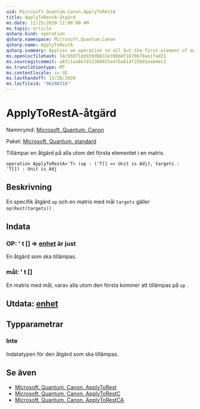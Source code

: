 ```yaml
---
uid: Microsoft.Quantum.Canon.ApplyToRestA
title: ApplyToRestA-åtgärd
ms.date: 11/25/2020 12:00:00 AM
ms.topic: article
qsharp.kind: operation
qsharp.namespace: Microsoft.Quantum.Canon
qsharp.name: ApplyToRestA
qsharp.summary: Applies an operation to all but the first element of an array.
ms.openlocfilehash: 34cb5071dd939d0831e39bb8f1670670ae1fad31
ms.sourcegitcommit: a87c1aa8e7453360025e47ba614f25b02ea84ec3
ms.translationtype: MT
ms.contentlocale: sv-SE
ms.lasthandoff: 11/26/2020
ms.locfileid: "96208318"
---
```

# <a name="applytoresta-operation"></a>ApplyToRestA-åtgärd

Namnrymd: [Microsoft. Quantum. Canon](xref:Microsoft.Quantum.Canon)

Paket: [Microsoft. Quantum. standard](https://nuget.org/packages/Microsoft.Quantum.Standard)


Tillämpar en åtgärd på alla utom det första elementet i en matris.

```qsharp
operation ApplyToRestA<'T> (op : ('T[] => Unit is Adj), targets : 'T[]) : Unit is Adj
```


## <a name="description"></a>Beskrivning

En specifik åtgärd `op` och en matris med mål `targets` gäller `op(Rest(targets))` .

## <a name="input"></a>Indata

### <a name="op--t--unit--is-adj"></a>OP: ' t [] => [enhet](xref:microsoft.quantum.lang-ref.unit)  är just

En åtgärd som ska tillämpas.


### <a name="targets--t"></a>mål: ' t []

En matris med mål, varav alla utom den första kommer att tillämpas på `op` .



## <a name="output--unit"></a>Utdata: [enhet](xref:microsoft.quantum.lang-ref.unit)



## <a name="type-parameters"></a>Typparametrar

### <a name="t"></a>Inte

Indatatypen för den åtgärd som ska tillämpas.

## <a name="see-also"></a>Se även

- [Microsoft. Quantum. Canon. ApplyToRest](xref:Microsoft.Quantum.Canon.ApplyToRest)
- [Microsoft. Quantum. Canon. ApplyToRestC](xref:Microsoft.Quantum.Canon.ApplyToRestC)
- [Microsoft. Quantum. Canon. ApplyToRestCA](xref:Microsoft.Quantum.Canon.ApplyToRestCA)